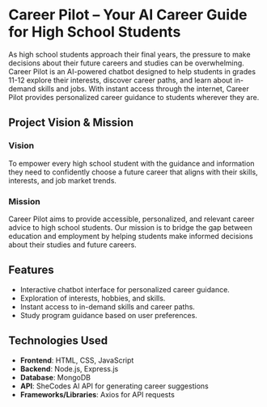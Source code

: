 # Career Pilot – Your AI Career Guide for High School Students

As high school students approach their final years, the pressure to make decisions about their future careers and studies can be overwhelming. Career Pilot is an AI-powered chatbot designed to help students in grades 11-12 explore their interests, discover career paths, and learn about in-demand skills and jobs. With instant access through the internet, Career Pilot provides personalized career guidance to students wherever they are.

## Project Vision & Mission

### Vision
To empower every high school student with the guidance and information they need to confidently choose a future career that aligns with their skills, interests, and job market trends.

### Mission
Career Pilot aims to provide accessible, personalized, and relevant career advice to high school students. Our mission is to bridge the gap between education and employment by helping students make informed decisions about their studies and future careers.

## Features
- Interactive chatbot interface for personalized career guidance.
- Exploration of interests, hobbies, and skills.
- Instant access to in-demand skills and career paths.
- Study program guidance based on user preferences.

## Technologies Used
- **Frontend**: HTML, CSS, JavaScript
- **Backend**: Node.js, Express.js
- **Database**: MongoDB
- **API**: SheCodes AI API for generating career suggestions
- **Frameworks/Libraries**: Axios for API requests
